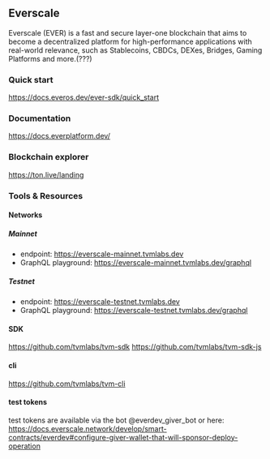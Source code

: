 ## Everscale
Everscale (EVER) is a fast and secure layer-one blockchain that aims to become a decentralized platform for high-performance applications with real-world relevance, such as Stablecoins, CBDCs, DEXes, Bridges, Gaming Platforms and more.(???)

### Quick start
https://docs.everos.dev/ever-sdk/quick_start

### Documentation
https://docs.everplatform.dev/

### Blockchain explorer
https://ton.live/landing

### Tools & Resources

#### Networks

##### Mainnet
 * endpoint: https://everscale-mainnet.tvmlabs.dev
 * GraphQL playground: https://everscale-mainnet.tvmlabs.dev/graphql

##### Testnet
* endpoint: https://everscale-testnet.tvmlabs.dev
* GraphQL playground: https://everscale-testnet.tvmlabs.dev/graphql

#### SDK

https://github.com/tvmlabs/tvm-sdk
https://github.com/tvmlabs/tvm-sdk-js
    
#### cli
https://github.com/tvmlabs/tvm-cli

#### test tokens
test tokens are available via the bot @everdev_giver_bot
or  here: https://docs.everscale.network/develop/smart-contracts/everdev#configure-giver-wallet-that-will-sponsor-deploy-operation

